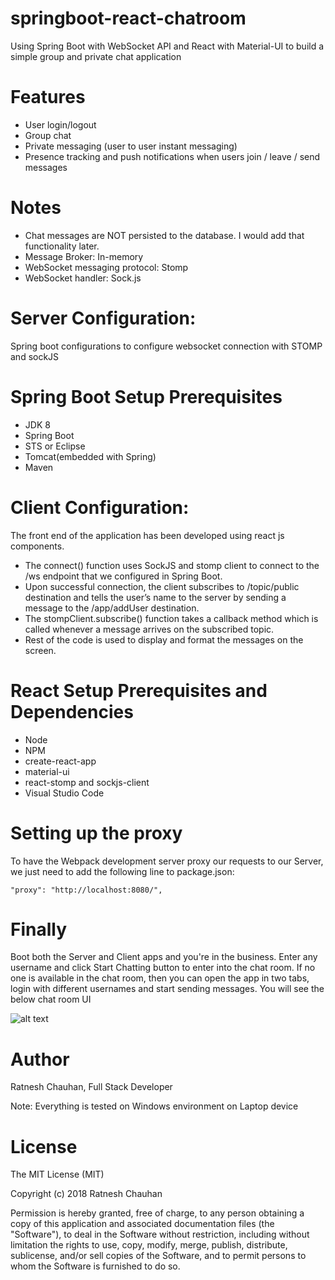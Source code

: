 # springboot-react-chatroom
 Using Spring Boot with WebSocket API  and React with Material-UI to build a simple group and private chat application
 
 Features
===============
* User login/logout
* Group chat  
* Private messaging (user to user instant messaging)
* Presence tracking and push notifications when users join / leave / send messages

Notes
==========
* Chat messages are NOT persisted to the database. I would add that functionality later.
* Message Broker: In-memory 
* WebSocket messaging protocol: Stomp
* WebSocket handler: Sock.js 


 Server Configuration: 
 ========================
Spring boot configurations to configure websocket connection with STOMP and sockJS
 

Spring Boot Setup Prerequisites 
======================
 * JDK 8
 * Spring Boot
 * STS or Eclipse  
 * Tomcat(embedded with Spring) 
 * Maven


Client Configuration: 
========================
The front end of the application has been developed using react js components.

* The connect() function uses SockJS and stomp client to connect to the /ws endpoint that we configured in Spring Boot.
* Upon successful connection, the client subscribes to /topic/public destination and tells the user’s name to the server by sending a    message to the /app/addUser destination.
* The stompClient.subscribe() function takes a callback method which is called whenever a message arrives on the subscribed topic.
* Rest of the code is used to display and format the messages on the screen.

React Setup Prerequisites and Dependencies
==========================
* Node
* NPM
* create-react-app
* material-ui
* react-stomp and sockjs-client
* Visual Studio Code

Setting up the proxy
=========================

To have the Webpack development server proxy our requests to our Server, we just need to add the following line to package.json:

<code>"proxy": "http://localhost:8080/", </code>

Finally
=============
Boot both the Server and Client apps and you're in the business. Enter any username and click Start Chatting button to enter into the chat room. If no one is available in the chat room, then you can open the app in two tabs, login with different usernames and start sending messages. You will see the below chat room UI

![alt text](https://github.com/RatneshChauhan/springboot-react-chatroom/blob/master/Client/chat-box.png "Chat Room")

Author
=============
Ratnesh Chauhan, Full Stack Developer

Note: Everything is tested on Windows environment on Laptop device

License
==============
The MIT License (MIT)

Copyright (c) 2018 Ratnesh Chauhan

Permission is hereby granted, free of charge, to any person obtaining a copy of this application and associated documentation files (the "Software"), to deal in the Software without restriction, including without limitation the rights to use, copy, modify, merge, publish, distribute, sublicense, and/or sell copies of the Software, and to permit persons to whom the Software is furnished to do so.


